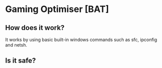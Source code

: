 # Gaming Optimiser [BAT]

## How does it work?
It works by using basic built-in windows commands
such as sfc, ipconfig and netsh.

## Is it safe?
